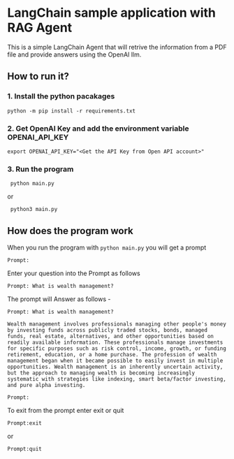 # LangChain sample application with RAG Agent

This is a simple LangChain Agent that will retrive the information from a PDF file and provide answers using the OpenAI llm.

## How to run it?

### 1. Install the python pacakages

```
python -m pip install -r requirements.txt
```

### 2. Get OpenAI Key and add the environment variable OPENAI_API_KEY

` export OPENAI_API_KEY="<Get the API Key from Open API account>" `

### 3. Run the program

` python main.py`

or

` python3 main.py`


## How does the program work

When you run the program with ` python main.py ` you will get a prompt

```
Prompt:
```

Enter your question into the Prompt as follows

```
Prompt: What is wealth management?
```

The prompt will Answer as follows -

```
Prompt: What is wealth management?

Wealth management involves professionals managing other people's money by investing funds across publicly traded stocks, bonds, managed funds, real estate, alternatives, and other opportunities based on readily available information. These professionals manage investments for specific purposes such as risk control, income, growth, or funding retirement, education, or a home purchase. The profession of wealth management began when it became possible to easily invest in multiple opportunities. Wealth management is an inherently uncertain activity, but the approach to managing wealth is becoming increasingly systematic with strategies like indexing, smart beta/factor investing, and pure alpha investing.

Prompt: 
```

To exit from the prompt enter exit or quit

```
Prompt:exit
```

or

```
Prompt:quit
```